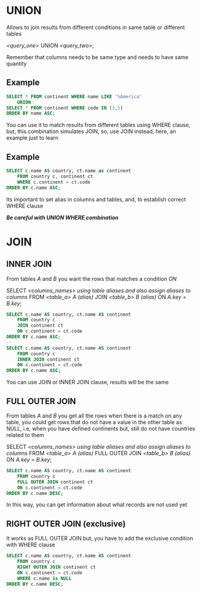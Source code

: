 # UNION

Allows to join results from different conditions in same table or different tables

_<query_one>_ UNION _<query_two>_;

Remember that columns needs to be same type and needs to have same quantity

## Example

```sql
SELECT * FROM continent WHERE name LIKE '%America'
    UNION
SELECT * FROM continent WHERE code IN (3,5)
ORDER BY name ASC;
```

You can use it to match results from different tables using WHERE clause, but, this combination simulates JOIN, so, use JOIN instead, here, an example just to learn

## Example

```sql
SELECT c.name AS country, ct.name as continent
    FROM country c, continent ct
    WHERE c.continent = ct.code
ORDER BY c.name ASC;
```

Its important to set alias in columns and tables, and, to establish correct WHERE clause

**_Be careful with UNION WHERE combination_**

# JOIN

## INNER JOIN

From tables _A_ and _B_ you want the rows that matches a condition _ON_

SELECT _<columns_names> using table aliases and also assign aliases to columns_ FROM _<table_a> A (alias)_ JOIN _<table_b> B (alias)_ ON _A.key_ = _B.key_;

```sql
SELECT c.name AS country, ct.name AS continent
    FROM country c
    JOIN continent ct
    ON c.continent = ct.code
ORDER BY c.name ASC;
--
SELECT c.name AS country, ct.name AS continent
    FROM country c
    INNER JOIN continent ct
    ON c.continent = ct.code
ORDER BY c.name ASC;
```

You can use JOIN or INNER JOIN clause, results will be the same

## FULL OUTER JOIN

From tables _A_ and _B_ you get all the rows when there is a match on any table, you could get rows that do not have a value in the other table as NULL, i.e, when you have defined continents but, still do not have countries related to them

SELECT _<columns_names> using table aliases and also assign aliases to columns_ FROM _<table_a> A (alias)_ FULL OUTER JOIN _<table_b> B (alias)_ ON _A.key_ = _B.key_;

```sql
SELECT c.name AS country, ct.name AS continent
    FROM country c
    FULL OUTER JOIN continent ct
    ON c.continent = ct.code
ORDER BY c.name DESC;
```

In this way, you can get information about what records are not used yet

## RIGHT OUTER JOIN (exclusive)

It works as FULL OUTER JOIN but, you have to add the exclusive condition with WHERE clause

```sql
SELECT c.name AS country, ct.name AS continent
    FROM country c
    RIGHT OUTER JOIN continent ct
    ON c.continent = ct.code
    WHERE c.name is NULL
ORDER BY c.name DESC;
```
